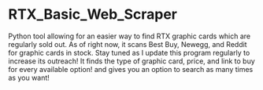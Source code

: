 # RTX_Basic_Web_Scraper
Python tool allowing for an easier way to find RTX graphic cards which are regularly sold out. As of right now, it scans Best Buy, Newegg, and Reddit for graphic cards in stock. Stay tuned as I update this program regularly to increase its outreach! It finds the type of graphic card, price, and link to buy for every available option! and gives you an option to search as many times as you want!
